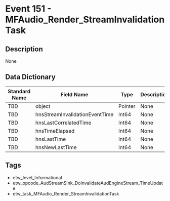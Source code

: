 # Event 151 - MFAudio_Render_StreamInvalidationTask

## Description
None

## Data Dictionary
|Standard Name|Field Name|Type|Description|Sample Value|
|---|---|---|---|---|
|TBD|object|Pointer|None|`None`|
|TBD|hnsStreamInvalidationEventTime|Int64|None|`None`|
|TBD|hnsLastCorrelatedTime|Int64|None|`None`|
|TBD|hnsTimeElapsed|Int64|None|`None`|
|TBD|hnsLastTime|Int64|None|`None`|
|TBD|hnsNewLastTime|Int64|None|`None`|

## Tags
* etw_level_Informational
* etw_opcode_AudStreamSink_DoInvalidateAudEngineStream_TimeUpdate
* etw_task_MFAudio_Render_StreamInvalidationTask